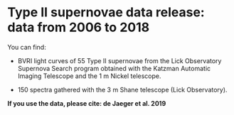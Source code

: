 # Type II supernovae data release: data from 2006 to 2018

You can find:
- BVRI light curves of 55 Type II supernovae from the Lick Observatory Supernova Search program obtained with the Katzman Automatic Imaging Telescope and the 1 m Nickel telescope.  

- 150 spectra gathered with the 3 m Shane telescope (Lick Observatory). 

**If you use the data, please cite: de Jaeger et al. 2019**


